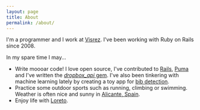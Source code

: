 ```yaml
---
layout: page
title: About
permalink: /about/
---
```


I'm a programmer and I work at [Visrez][visrez]. I've been working with Ruby
on Rails since 2008.

In my spare time I may...
  - Write moooar code! I love open source, I've
    contributed to [Rails][rails-contribution], [Puma][puma-contributions] and
    I've written the [*dropbox_api* gem][dropbox-gem]. I've also been
    tinkering with machine learning lately by creating a toy app for
    [bib detection][instarun].
  - Practice some outdoor sports such as running, climbing or swimming. Weather
    is often nice and sunny in [Alicante, Spain][alicante].
  - Enjoy life with [Loreto][loreto].

[rails-contribution]: http://contributors.rubyonrails.org/contributors/jesus-burgos/commits
[puma-contributions]: https://github.com/puma/puma/commits?author=Jesus
[dropbox-gem]: https://github.com/Jesus/dropbox_api
[visrez]: http://www.visrez.com
[alicante]: https://en.wikipedia.org/wiki/Province_of_Alicante
[loreto]: https://www.instagram.com/loretoiniguez1/
[instarun]: http://instarun.es/
